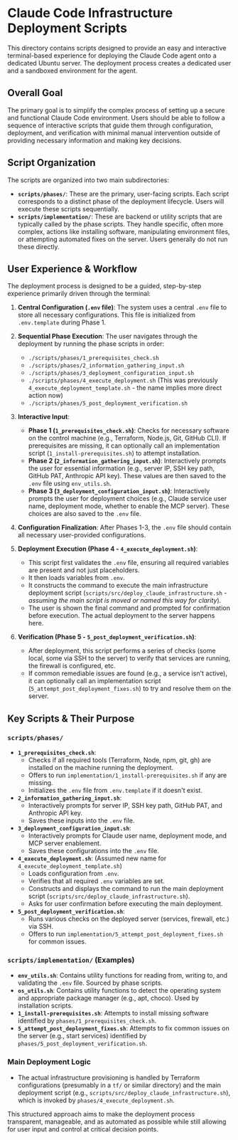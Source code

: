 # Claude Code Infrastructure Deployment Scripts

This directory contains scripts designed to provide an easy and interactive terminal-based experience for deploying the Claude Code agent onto a dedicated Ubuntu server. The deployment process creates a dedicated user and a sandboxed environment for the agent.

## Overall Goal

The primary goal is to simplify the complex process of setting up a secure and functional Claude Code environment. Users should be able to follow a sequence of interactive scripts that guide them through configuration, deployment, and verification with minimal manual intervention outside of providing necessary information and making key decisions.

## Script Organization

The scripts are organized into two main subdirectories:

-   **`scripts/phases/`**: These are the primary, user-facing scripts. Each script corresponds to a distinct phase of the deployment lifecycle. Users will execute these scripts sequentially.
-   **`scripts/implementation/`**: These are backend or utility scripts that are typically called by the phase scripts. They handle specific, often more complex, actions like installing software, manipulating environment files, or attempting automated fixes on the server. Users generally do not run these directly.

## User Experience & Workflow

The deployment process is designed to be a guided, step-by-step experience primarily driven through the terminal:

1.  **Central Configuration (`.env` file)**: The system uses a central `.env` file to store all necessary configurations. This file is initialized from `.env.template` during Phase 1.

2.  **Sequential Phase Execution**: The user navigates through the deployment by running the phase scripts in order:
    *   `./scripts/phases/1_prerequisites_check.sh`
    *   `./scripts/phases/2_information_gathering_input.sh`
    *   `./scripts/phases/3_deployment_configuration_input.sh`
    *   `./scripts/phases/4_execute_deployment.sh` (This was previously `4_execute_deployment_template.sh` - the name implies more direct action now)
    *   `./scripts/phases/5_post_deployment_verification.sh`

3.  **Interactive Input**: 
    *   **Phase 1 (`1_prerequisites_check.sh`)**: Checks for necessary software on the control machine (e.g., Terraform, Node.js, Git, GitHub CLI). If prerequisites are missing, it can optionally call an implementation script (`1_install-prerequisites.sh`) to attempt installation.
    *   **Phase 2 (`2_information_gathering_input.sh`)**: Interactively prompts the user for essential information (e.g., server IP, SSH key path, GitHub PAT, Anthropic API key). These values are then saved to the `.env` file using `env_utils.sh`.
    *   **Phase 3 (`3_deployment_configuration_input.sh`)**: Interactively prompts the user for deployment choices (e.g., Claude service user name, deployment mode, whether to enable the MCP server). These choices are also saved to the `.env` file.

4.  **Configuration Finalization**: After Phases 1-3, the `.env` file should contain all necessary user-provided configurations.

5.  **Deployment Execution (Phase 4 - `4_execute_deployment.sh`)**:
    *   This script first validates the `.env` file, ensuring all required variables are present and not just placeholders.
    *   It then loads variables from `.env`.
    *   It constructs the command to execute the main infrastructure deployment script (`scripts/src/deploy_claude_infrastructure.sh` - *assuming the main script is moved or named this way for clarity*).
    *   The user is shown the final command and prompted for confirmation before execution. The actual deployment to the server happens here.

6.  **Verification (Phase 5 - `5_post_deployment_verification.sh`)**:
    *   After deployment, this script performs a series of checks (some local, some via SSH to the server) to verify that services are running, the firewall is configured, etc.
    *   If common remediable issues are found (e.g., a service isn't active), it can optionally call an implementation script (`5_attempt_post_deployment_fixes.sh`) to try and resolve them on the server.

## Key Scripts & Their Purpose

### `scripts/phases/`

*   **`1_prerequisites_check.sh`**: 
    *   Checks if all required tools (Terraform, Node, npm, git, gh) are installed on the machine running the deployment.
    *   Offers to run `implementation/1_install-prerequisites.sh` if any are missing.
    *   Initializes the `.env` file from `.env.template` if it doesn't exist.
*   **`2_information_gathering_input.sh`**: 
    *   Interactively prompts for server IP, SSH key path, GitHub PAT, and Anthropic API key.
    *   Saves these inputs into the `.env` file.
*   **`3_deployment_configuration_input.sh`**: 
    *   Interactively prompts for Claude user name, deployment mode, and MCP server enablement.
    *   Saves these configurations into the `.env` file.
*   **`4_execute_deployment.sh`**: (Assumed new name for `4_execute_deployment_template.sh`)
    *   Loads configuration from `.env`.
    *   Verifies that all required `.env` variables are set.
    *   Constructs and displays the command to run the main deployment script (`scripts/src/deploy_claude_infrastructure.sh`).
    *   Asks for user confirmation before executing the main deployment.
*   **`5_post_deployment_verification.sh`**: 
    *   Runs various checks on the deployed server (services, firewall, etc.) via SSH.
    *   Offers to run `implementation/5_attempt_post_deployment_fixes.sh` for common issues.

### `scripts/implementation/` (Examples)

*   **`env_utils.sh`**: Contains utility functions for reading from, writing to, and validating the `.env` file. Sourced by phase scripts.
*   **`os_utils.sh`**: Contains utility functions to detect the operating system and appropriate package manager (e.g., apt, choco). Used by installation scripts.
*   **`1_install-prerequisites.sh`**: Attempts to install missing software identified by `phases/1_prerequisites_check.sh`.
*   **`5_attempt_post_deployment_fixes.sh`**: Attempts to fix common issues on the server (e.g., start services) identified by `phases/5_post_deployment_verification.sh`.

### Main Deployment Logic

*   The actual infrastructure provisioning is handled by Terraform configurations (presumably in a `tf/` or similar directory) and the main deployment script (e.g., `scripts/src/deploy_claude_infrastructure.sh`), which is invoked by `phases/4_execute_deployment.sh`.

This structured approach aims to make the deployment process transparent, manageable, and as automated as possible while still allowing for user input and control at critical decision points.
